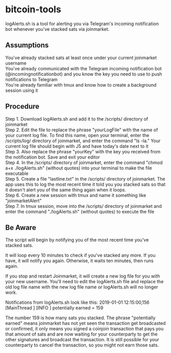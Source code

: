 # bitcoin-tools

logAlerts.sh is a tool for alerting you via Telegram's incoming notification bot whenever you've stacked sats via joinmarket.

Assumptions
-----------

You've already stacked sats at least once under your current joinmarket username<br>
You've already communicated with the Telegram incoming notification bot (@incomingnotificationbot) and you know the key you need to use to push notifications to Telegram<br>
You're already familiar with tmux and know how to create a background session using it<br>

Procedure
---------

Step 1. Download logAlerts.sh and add it to the /scripts/ directory of joinmarket<br>
Step 2. Edit the file to replace the phrase "yourLogFile" with the name of your current log file. To find this name, open your terminal, enter the /scripts/log/ directory of joinmarket, and enter the command "ls -la." Your current log file should begin with J5 and have today's date next to it<br>
Step 3. Also replace the phrase "yourKey" with the key you received from the notification bot. Save and exit your editor<br>
Step 4. In the /scripts/ directory of joinmarket, enter the command "chmod a+x ./logAlerts.sh" (without quotes) into your terminal to make the file executable<br>
Step 5. Create a file "lastline.txt" in the /scripts/ directory of joinmarket. The app uses this to log the most recent time it told you you stacked sats so that it doesn't alert you of the same thing again when it loops.<br>
Step 6. Create a new session with tmux and name it something like "joinmarketAlert"<br>
Step 7. In tmux session, move into the /scripts/ directory of joinmarket and enter the command "./logAlerts.sh" (without quotes) to execute the file<br>

Be Aware
--------

The script will begin by notifying you of the most recent time you've stacked sats.<br>

It will loop every 10 minutes to check if you've stacked any more. If you have, it will notify you again. Otherwise, it waits ten minutes, then runs again.<br>

If you stop and restart Joinmarket, it will create a new log file for you with your new username. You'll need to edit the logAlerts.sh file and replace the old log file name with the new log file name or logAlerts.sh will no longer work.<br>

Notifications from logAlerts.sh look like this: 2019-01-01 12:15:00,156 [MainThread  ] [INFO ]  potentially earned = 159<br>

The number 159 is how many sats you stacked. The phrase "potentially earned" means joinmarket has not yet seen the transaction get broadcasted or confirmed, it only means you signed a coinjoin transaction that pays you that amount of sats and are now waiting for your counterparty to get the other signatures and broadcast the transaction. It is still possible for your counterparty to cancel the transaction, so you might not earn those sats.
